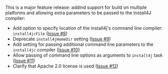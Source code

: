 This is a major feature release: addind support for build on multiple platforms and allowing extra parameters to be passed to the Install4J compiler:

* Add option to specify location of the install4j's command line compiler: `install4jcFile` ([Issue #8][issue-8])
* Deprecate `install4jHomeDir` setting ([Issue #9][issue-9])
* Add setting for passing additional command line parameters to the `install4jc` compiler ([Issue #10][issue-10])
* Allow passing of command line options as arguments to `install4j` task ([Issue #11][issue-11])
* Clarify that Apache 2.0 license is used ([Issue #12][issue-12])

[issue-8]: https://github.com/jpsacha/sbt-install4j/issues/8
[issue-9]: https://github.com/jpsacha/sbt-install4j/issues/9
[issue-10]: https://github.com/jpsacha/sbt-install4j/issues/10
[issue-11]: https://github.com/jpsacha/sbt-install4j/issues/11
[issue-12]: https://github.com/jpsacha/sbt-install4j/issues/12
